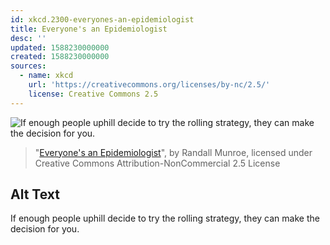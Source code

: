```yaml
---
id: xkcd.2300-everyones-an-epidemiologist
title: Everyone's an Epidemiologist
desc: ''
updated: 1588230000000
created: 1588230000000
sources:
  - name: xkcd
    url: 'https://creativecommons.org/licenses/by-nc/2.5/'
    license: Creative Commons 2.5
---
```

![If enough people uphill decide to try the rolling strategy, they can make the decision for you.](https://imgs.xkcd.com/comics/everyones_an_epidemiologist.png)
> "[Everyone's an Epidemiologist](https://xkcd.com/2300/)", by Randall Munroe, licensed under Creative Commons Attribution-NonCommercial 2.5 License

## Alt Text
If enough people uphill decide to try the rolling strategy, they can make the decision for you.

